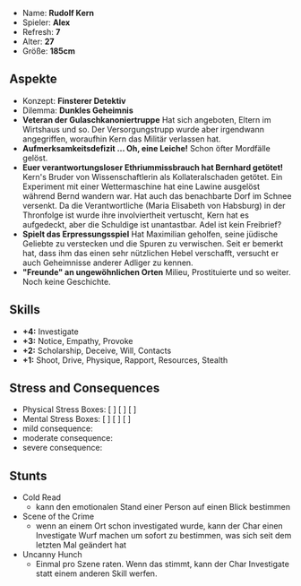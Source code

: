 * Name: **Rudolf Kern**
* Spieler: **Alex**
* Refresh: **7**
* Alter: **27**
* Größe: **185cm**

## Aspekte

* Konzept: **Finsterer Detektiv**
* Dilemma: **Dunkles Geheimnis**
* **Veteran der Gulaschkanoniertruppe**
  Hat sich angeboten, Eltern im Wirtshaus und so. Der Versorgungstrupp wurde aber irgendwann angegriffen, woraufhin Kern das Militär verlassen hat.
* **Aufmerksamkeitsdefizit … Oh, eine Leiche!**
  Schon öfter Mordfälle gelöst.
* **Euer verantwortungsloser Ethriummissbrauch hat Bernhard getötet!**
  Kern's Bruder von Wissenschaftlerin als Kollateralschaden getötet. Ein Experiment mit einer Wettermaschine hat eine Lawine ausgelöst während Bernd wandern war. Hat auch das benachbarte Dorf im Schnee versenkt. Da die Verantwortliche (Maria Elisabeth von Habsburg) in der Thronfolge ist wurde ihre involviertheit vertuscht, Kern hat es aufgedeckt, aber die Schuldige ist unantastbar.
  Adel ist kein Freibrief?
* **Spielt das Erpressungsspiel**
  Hat Maximilian geholfen, seine jüdische Geliebte zu verstecken und die Spuren zu verwischen. Seit er bemerkt hat, dass ihm das einen sehr nützlichen Hebel verschafft, versucht er auch Geheimnisse anderer Adliger zu kennen.
* **"Freunde" an ungewöhnlichen Orten**
  Milieu, Prostituierte und so weiter. Noch keine Geschichte.

## Skills

* **+4:** Investigate
* **+3:** Notice, Empathy, Provoke
* **+2:** Scholarship, Deceive, Will, Contacts
* **+1:** Shoot, Drive, Physique, Rapport, Resources, Stealth

## Stress and Consequences

* Physical Stress Boxes: [ ] [ ] [ ]
* Mental Stress Boxes: [ ] [ ] [ ]
* mild consequence:
* moderate consequence:
* severe consequence:

## Stunts

* Cold Read
    * kann den emotionalen Stand einer Person auf einen Blick bestimmen
* Scene of the Crime
    * wenn an einem Ort schon investigated wurde, kann der Char einen Investigate Wurf machen um sofort zu bestimmen, was sich seit dem letzten Mal geändert hat
* Uncanny Hunch
    * Einmal pro Szene raten. Wenn das stimmt, kann der Char Investigate statt einem anderen Skill werfen.
